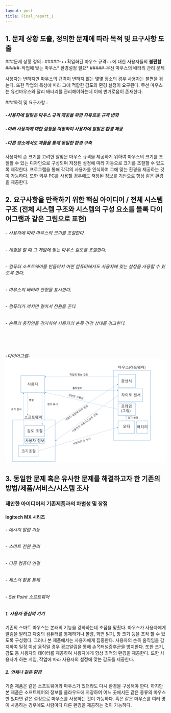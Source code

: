 ```yaml
---
layout: post
title: Final_report_1
---
```



## 1. 문제 상황 도출, 정의한 문제에 따라 목적 및 요구사항 도출

 ###문제 상황 정의 : 
 #####-++획일화된 마우스 규격++에 대한 사용자들의 **불편함**
 #####-작업에 맞는 마우스* 환경설정 필요*
#####-무선 마우스의 배터리 관리 문제

 사용자는 변하지만 마우스의 규격이 변하지 않는 몇몇 장소의 경우 사용자는 불편을 겪는다. 또한 작업의 특성에 따라 그에 적합한 감도와 환경 설정이 요구된다. 무선 마우스는 유선마우스와 달리 배터리를 관리해야하는데 이에 번거로움이 존재한다.
  

 ###목적 및 요구사항 :
 
##### -사용자에 알맞은 마우스 규격 제공을 위한 자유로운 규격 변화
##### -여러 사용자에 대한 설정을 저장하여 사용자에 알맞은 환경 제공
##### -다른 장소에서도 제품을 통해 동일한 환경 구축
 
 사용자의 손 크기를 고려한 알맞은 마우스 규격을 제공하기 위하여 마우스의 크기를 조절할 수 있는 디자인으로 구성되며 저장된 설정에 따라 자동으로 크기를 조절할 수 있도록 제작한다. 
 프로그램을 통해 각각의 사용자를 인식하여 그에 맞는 환경을 제공하는 것이 가능하다.
또한 외부 PC를 사용할 경우에도 저장된 정보를 기반으로 항상 같은 환경을 제공한다.

 
## 2. 요구사항을 만족하기 위한 핵심 아이디어 / 전체 시스템 구조 (전체 시스템 구조와 시스템의 구성 요소를 블록 다이어그램과 같은 그림으로 표현)
###### - 사용자에 따라 마우스의 크기를 조절한다. 
###### - 게임을 할 때 그 게임에 맞는 마우스 감도를 조절한다.
###### - 컴퓨터 소프트웨어를 만들어서 어떤 컴퓨터에서도 사용자에 맞는 설정을 사용할 수 있도록 한다.
###### - 마우스의 배터리 잔량을 표시한다.
###### - 컴퓨터가 꺼지면 알아서 전원을 끈다.
###### - 손목의 움직임을 감지하여 사용자의 손목 건강 상태를 경고한다.
######  

*-다이어그램-*
![다이어그램](https://raw.githubusercontent.com/ji342/ji342.github.io/6108a6f0904dd5ef346949536820d3a513fb24ea/images/KakaoTalk_20160603_130742364.png)
## 3. 동일한 문제 혹은 유사한 문제를 해결하고자 한 기존의 방법/제품/서비스/시스템 조사
### 제안한 아이디어의 기존제품과의 차별성 및 장점

#### logitech MX 시리즈

###### - 메시지 알림 기능
###### - 스마트 전원 관리
###### - 다중 컴퓨터 연결
###### - 제스처 활용 통제
###### - Set Point 소프트웨어

##### 1. 사용자 중심의 기기
 기존의 스마트 마우스는 본래의 기능을 강화하는데 초점을 맞췄다. 마우스가 사용자에게 알림을 알리고 다중의 컴퓨터를 통제하거나 볼륨, 화면 밝기, 창 크기 등을 조작 할 수 있도록 구성했다. 
 그러나 본 제품에서는 사용자에게 집중한다. 사용자의 손목 움직임을 감지하여 일정 이상 움직일 경우 경고알림을 통해 손목터널증후군을 방지한다. 또한 크기, 감도 등 사용자의 데이터를 제공하여 사용자에게 항상 최적의 환경을 제공한다. 
 또한 사용자가 하는 게임, 작업에 따라 사용자의 설정에 맞는 감도를 제공한다.


##### 2. 언제나 같은 환경
 기존 제품은 같은 소프트웨어와 마우스가 있더라도 다시 환경을 구성해야 한다. 하지만 본 제품은 소프트웨어의 정보를 클라우드에 저장하여 어느 곳에서든 같은 종류의 마우스만 있다면 같은 설정으로 마우스를 사용하는 것이 가능하다. 혹은 같은 마우스를 여러 명이 사용하는 경우에도 사람마다 다른 환경을 제공하는 것이 가능하다.
